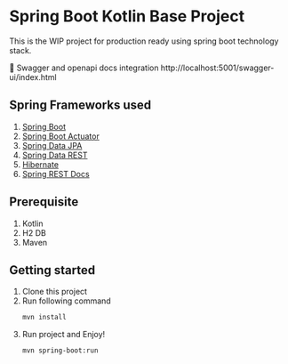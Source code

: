 Spring Boot Kotlin Base Project
===============
This is the WIP project for production ready using spring boot technology stack.

🚧 Swagger and openapi docs integration http://localhost:5001/swagger-ui/index.html

Spring Frameworks used
----------
1. [Spring Boot](https://projects.spring.io/spring-boot/)
2. [Spring Boot Actuator](https://spring.io/guides/gs/actuator-service/)
3. [Spring Data JPA](https://docs.spring.io/spring-data/jpa/docs/current/reference/html/)
4. [Spring Data REST](https://projects.spring.io/spring-data-rest/)
5. [Hibernate](http://hibernate.org/)
6. [Spring REST Docs](https://projects.spring.io/spring-restdocs/)


Prerequisite
-------------
1. Kotlin
2. H2 DB
3. Maven

Getting started
-----------
1. Clone this project
2. Run following command
   ```sh
   mvn install
   ```
3. Run project and Enjoy!
   ```sh
   mvn spring-boot:run
   ```